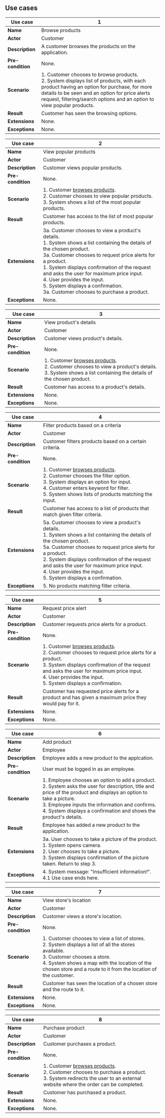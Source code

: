 ## Use cases 

|Use case|1|
|---------------|---|
|**Name**           |Browse products|
|**Actor**          |Customer|
|**Description**    |A customer browses the products on the application.|
|**Pre-condition**  |None.|
|**Scenario**       |1. Customer chooses to browse products.<br>2. System displays list of products, with each product having an option for purchase, for more details to be seen and an option for price alerts request, filtering/search options and an option to view popular products.|
|**Result**         |Customer has seen the browsing options.|
|**Extensions**     |None.|
|**Exceptions**     |None.| 

|Use case|2|
|---|---|
|**Name**|View popular products|
|**Actor**|Customer|
|**Description**|Customer views popular products.|
|**Pre-condition**|None.|
|**Scenario**|1. Customer <u>browses products</u>.<br>2. Customer chooses to view popular products.<br>3. System shows a list of the most popular products.|
|**Result**|Customer has access to the list of most popular products.|
|**Extensions**|3a. Customer chooses to view a product's details.<br> 1. System shows a list containing the details of the chosen product.<br>3a. Customer chooses to request price alerts for a product.<br>1. System displays confirmation of the request and asks the user for maximum price input.<br>4. User provides the input.<br>5. System displays a confirmation.<br>3a. Customer chooses to purchase a product. |
|**Exceptions**|None.|

|Use case|3|
|---|---|
|**Name**|View product's details|
|**Actor**|Customer|
|**Description**|Customer views product's details.|
|**Pre-condition**|None.|
|**Scenario**|1. Customer <u>browses products</u>.<br>2. Customer chooses to view a product's details.<br>3. System shows a list containing the details of the chosen product.|
|**Result**|Customer has access to a product's details.|
|**Extensions**|None.|
|**Exceptions**|None.|

|Use case|4|
|---|---|
|**Name**|Filter products based on a criteria|
|**Actor**|Customer|
|**Description**|Customer filters products based on a certain criteria.|
|**Pre-condition**|None.|
|**Scenario**|1. Customer <u>browses products</u>.<br>2. Customer chooses the filter option.<br>3. System displays an option for input. <br>4. Customer enters keyword for filter.<br>5. System shows lists of products matching the input.|
|**Result**|Customer has access to a list of products that match given filter criteria.|
|**Extensions**|5a. Customer chooses to view a product's details.<br> 1. System shows a list containing the details of the chosen product.<br>5a. Customer chooses to request price alerts for a product.<br>2. System displays confirmation of the request and asks the user for maximum price input.<br>4. User provides the input.<br>5. System displays a confirmation.|
|**Exceptions**|5. No products matching filter criteria.|

|Use case|5|
|---|---|
|**Name**|Request price alert|
|**Actor**|Customer|
|**Description**|Customer requests price alerts for a product.|
|**Pre-condition**|None.|
|**Scenario**|1. Customer <u>browses products</u>.<br>2. Customer chooses to request price alerts for a product.<br>3. System displays confirmation of the request and asks the user for maximum price input.<br>4. User provides the input.<br>5. System displays a confirmation.|
|**Result**|Customer has requested price alerts for a product and has given a maximum price they would pay for it.|
|**Extensions**|None.|
|**Exceptions**|None.|

|Use case|6|
|---|---|
|**Name**|Add product|
|**Actor**|Employee|
|**Description**|Employee adds a new product to the applcation.|
|**Pre-condition**|User must be logged in as an employee.|
|**Scenario**|1. Employee chooses an option to add a product.<br>2. System asks the user for description, title and price of the product and displays an option to take a picture.<br>3. Employee inputs the information and confirms.<br>4. System displays a confirmation and shows the product's details.|
|**Result**|Employee has added a new product to the application.|
|**Extensions**|3a. User chooses to take a picture of the product.<br>1. System opens camera.<br>2. User chooses to take a picture.<br>3. System displays confirmation of the picture taken. Return to step 3.|
|**Exceptions**|4. System message: "Insufficient information!".<br>4.1 Use case ends here.|

|Use case|7|
|---|---|
|**Name**|View store's location|
|**Actor**|Customer|
|**Description**|Customer views a store's location.|
|**Pre-condition**|None.|
|**Scenario**|1. Customer chooses to view a list of stores.<br>2. System displays a list of all the stores available.<br>3. Customer chooses a store.<br>4. System shows a map with the location of the chosen store and a route to it from the location of the customer.|
|**Result**|Customer has seen the location of a chosen store and the route to it.|
|**Extensions**|None.|
|**Exceptions**|None.|

|Use case|8|
|---|---|
|**Name**|Purchase product|
|**Actor**|Customer|
|**Description**|Customer purchases a product.|
|**Pre-condition**|None.|
|**Scenario**|1. Customer <u>browses products</u>.<br>2. Customer chooses to purchase a product.<br>3. System redirects the user to an external website where the order can be completed.|
|**Result**|Customer has purchased a product.|
|**Extensions**|None.|
|**Exceptions**|None.|
